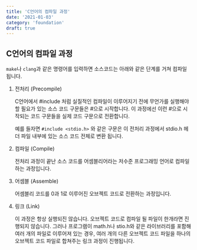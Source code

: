 ```yaml
---
title: 'C언어의 컴파일 과정'
date: '2021-01-03'
category: 'foundation'
draft: true
---
```


## C언어의 컴파일 과정

`make`나 `clang`과 같은 명령어를 입력하면 소스코드는 아래와 같은 단계를 거쳐 컴파일 됩니다.

1. 전처리 (Precompile)

   C언어에서 #include 처럼 실질적인 컴파일이 이루어지기 전에 무언가를 실행해야 할 필요가 있는 소스 코드 구문들은 #으로 시작합니다. 이 과정에선 이런 #으로 시작되는 코드 구문들을 실제 코드 구문으로 전환합니다.

   예를 들자면 `#include <stdio.h>` 와 같은 구문은 이 전처리 과정에서 stdio.h 헤더 파일 내부에 있는 소스 코드 전체로 변환 됩니다.

2. 컴파일 (Compile)

   전처리 과정이 끝난 소스 코드를 어셈블리어라는 저수준 프로그래밍 언어로 컴파일 하는 과정입니다.

3. 어셈블 (Assemble)

   어셈블리 코드를 0과 1로 이루어진 오브젝트 코드로 전환하는 과정입니다.

4. 링크 (Link)

   이 과정은 항상 실행되진 않습니다. 오브젝트 코드로 컴파일 될 파일이 한개라면 진행되지 않습니다. 그러나 프로그램이 math.h나 stio.h와 같은 라이브러리를 포함해 여러 개의 파일로 이루어져 있는 경우, 여러 개의 다른 오브젝트 코드 파일을 하나의 오브젝트 코드 파일로 합쳐주는 링크 과정이 진행됩니다.
